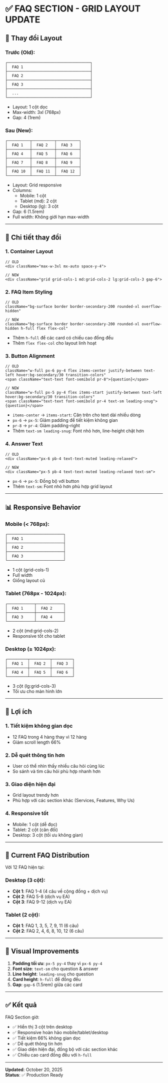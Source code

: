 # ✅ FAQ SECTION - GRID LAYOUT UPDATE

## 🎨 Thay đổi Layout

### Trước (Old):
```
┌─────────────────────────────────────┐
│  FAQ 1                              │
├─────────────────────────────────────┤
│  FAQ 2                              │
├─────────────────────────────────────┤
│  FAQ 3                              │
├─────────────────────────────────────┤
│  ...                                │
└─────────────────────────────────────┘
```
- Layout: 1 cột dọc
- Max-width: 3xl (768px)
- Gap: 4 (1rem)

### Sau (New):
```
┌──────────┬──────────┬──────────┐
│  FAQ 1   │  FAQ 2   │  FAQ 3   │
├──────────┼──────────┼──────────┤
│  FAQ 4   │  FAQ 5   │  FAQ 6   │
├──────────┼──────────┼──────────┤
│  FAQ 7   │  FAQ 8   │  FAQ 9   │
├──────────┼──────────┼──────────┤
│  FAQ 10  │  FAQ 11  │  FAQ 12  │
└──────────┴──────────┴──────────┘
```
- Layout: Grid responsive
- Columns: 
  - Mobile: 1 cột
  - Tablet (md): 2 cột
  - Desktop (lg): 3 cột
- Gap: 6 (1.5rem)
- Full width: Không giới hạn max-width

---

## 📝 Chi tiết thay đổi

### 1. Container Layout
```tsx
// OLD
<div className="max-w-3xl mx-auto space-y-4">

// NEW
<div className="grid grid-cols-1 md:grid-cols-2 lg:grid-cols-3 gap-6">
```

### 2. FAQ Item Styling
```tsx
// OLD
className="bg-surface border border-secondary-200 rounded-xl overflow-hidden"

// NEW
className="bg-surface border border-secondary-200 rounded-xl overflow-hidden h-full flex flex-col"
```
- Thêm `h-full` để các card có chiều cao đồng đều
- Thêm `flex flex-col` cho layout linh hoạt

### 3. Button Alignment
```tsx
// OLD
className="w-full px-6 py-4 flex items-center justify-between text-left hover:bg-secondary/30 transition-colors"
<span className="text-text font-semibold pr-8">{question}</span>

// NEW
className="w-full px-5 py-4 flex items-start justify-between text-left hover:bg-secondary/30 transition-colors"
<span className="text-text font-semibold pr-4 text-sm leading-snug">{question}</span>
```
- `items-center` → `items-start`: Căn trên cho text dài nhiều dòng
- `px-6` → `px-5`: Giảm padding để tiết kiệm không gian
- `pr-8` → `pr-4`: Giảm padding-right
- Thêm `text-sm leading-snug`: Font nhỏ hơn, line-height chặt hơn

### 4. Answer Text
```tsx
// OLD
<div className="px-6 pb-4 text-text-muted leading-relaxed">

// NEW
<div className="px-5 pb-4 text-text-muted leading-relaxed text-sm">
```
- `px-6` → `px-5`: Đồng bộ với button
- Thêm `text-sm`: Font nhỏ hơn phù hợp grid layout

---

## 📊 Responsive Behavior

### Mobile (< 768px):
```
┌─────────────────────────┐
│  FAQ 1                  │
├─────────────────────────┤
│  FAQ 2                  │
├─────────────────────────┤
│  FAQ 3                  │
└─────────────────────────┘
```
- 1 cột (grid-cols-1)
- Full width
- Giống layout cũ

### Tablet (768px - 1024px):
```
┌────────────┬────────────┐
│  FAQ 1     │  FAQ 2     │
├────────────┼────────────┤
│  FAQ 3     │  FAQ 4     │
└────────────┴────────────┘
```
- 2 cột (md:grid-cols-2)
- Responsive tốt cho tablet

### Desktop (≥ 1024px):
```
┌─────────┬─────────┬─────────┐
│  FAQ 1  │  FAQ 2  │  FAQ 3  │
├─────────┼─────────┼─────────┤
│  FAQ 4  │  FAQ 5  │  FAQ 6  │
└─────────┴─────────┴─────────┘
```
- 3 cột (lg:grid-cols-3)
- Tối ưu cho màn hình lớn

---

## 🎯 Lợi ích

### 1. **Tiết kiệm không gian dọc**
- 12 FAQ trong 4 hàng thay vì 12 hàng
- Giảm scroll length 66%

### 2. **Dễ quét thông tin hơn**
- User có thể nhìn thấy nhiều câu hỏi cùng lúc
- So sánh và tìm câu hỏi phù hợp nhanh hơn

### 3. **Giao diện hiện đại**
- Grid layout trendy hơn
- Phù hợp với các section khác (Services, Features, Why Us)

### 4. **Responsive tốt**
- Mobile: 1 cột (dễ đọc)
- Tablet: 2 cột (cân đối)
- Desktop: 3 cột (tối ưu không gian)

---

## 📐 Current FAQ Distribution

Với 12 FAQ hiện tại:

### Desktop (3 cột):
- **Cột 1**: FAQ 1-4 (4 câu về cộng đồng + dịch vụ)
- **Cột 2**: FAQ 5-8 (dịch vụ EA)
- **Cột 3**: FAQ 9-12 (dịch vụ EA)

### Tablet (2 cột):
- **Cột 1**: FAQ 1, 3, 5, 7, 9, 11 (6 câu)
- **Cột 2**: FAQ 2, 4, 6, 8, 10, 12 (6 câu)

---

## 🎨 Visual Improvements

1. **Padding tối ưu**: `px-5 py-4` thay vì `px-6 py-4`
2. **Font size**: `text-sm` cho question & answer
3. **Line height**: `leading-snug` cho question
4. **Card height**: `h-full` để đồng đều
5. **Gap**: `gap-6` (1.5rem) giữa các card

---

## ✅ Kết quả

FAQ Section giờ:
- ✅ Hiển thị 3 cột trên desktop
- ✅ Responsive hoàn hảo mobile/tablet/desktop
- ✅ Tiết kiệm 66% không gian dọc
- ✅ Dễ quét thông tin hơn
- ✅ Giao diện hiện đại, đồng bộ với các section khác
- ✅ Chiều cao card đồng đều với `h-full`

---

**Updated**: October 20, 2025  
**Status**: ✅ Production Ready
